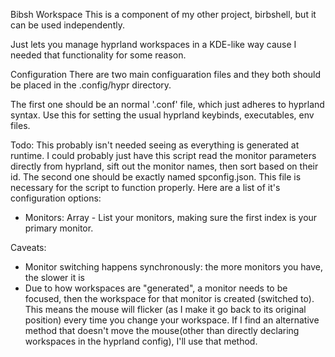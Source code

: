 Bibsh Workspace
This is a component of my other project, birbshell, but it can be used independently.

Just lets you manage hyprland workspaces in a KDE-like way cause I needed that functionality for some reason.

Configuration
There are two main configuaration files and they both should be placed in the .config/hypr directory.

The first one should be an normal '.conf' file, which just adheres to hyprland syntax. Use this for setting the usual hyprland keybinds, executables, env files.

Todo: This probably isn't needed seeing as everything is generated at runtime. I could probably just have this script read the monitor parameters directly from hyprland, sift out the monitor names, then sort based on their id.
The second one should be exactly named spconfig.json. This file is necessary for the script to function properly.
Here are a list of it's configuration options:
 - Monitors: Array - List your monitors, making sure the first index is your primary monitor.

Caveats:
- Monitor switching happens synchronously: the more monitors you have, the slower it is
- Due to how workspaces are "generated", a monitor needs to be focused, then the workspace for that monitor is created (switched to). This means the mouse will flicker (as I make it go back to its original position) every time you change your workspace. If I find an alternative method that doesn't move the mouse(other than directly declaring workspaces in the hyprland config), I'll use that method.
